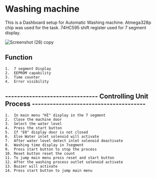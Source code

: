 # Washing machine

This is a Dashboard setup for Automatic Washing machine. Atmega328p chip was used for the task. 74HC595 shift register used for 7 segment display.

![Screenshot (28) copy](https://user-images.githubusercontent.com/126350818/221586056-50a6d41e-8dff-4f25-a6ea-87ef66f4b395.jpg)


## Function
    1.  7 segment Display
    2.  EEPROM capability
    3.  Time counter
    4.  Error visibility

## ------------------------------- Controlling Unit Process --------------------------------------

    1.  In main menu "HI" display in the 7 segment
    2.  Close the machine door
    3.  Select the water level
    4.  Press the start button
    5.  If "E0" display door is not closed
    6.  Else Water inlet solenoid will activate
    7.  After water level detect inlet solenoid deactivate
    8.  Washing time display in 7segment
    9.  Press start button to stop the process
    10. Reset button reset the count
    11. To jump main menu press reset and start button
    12. After the washing process outlet solenoid activate
    13. Buzzer will activate
    14. Press start button to jump main menu
